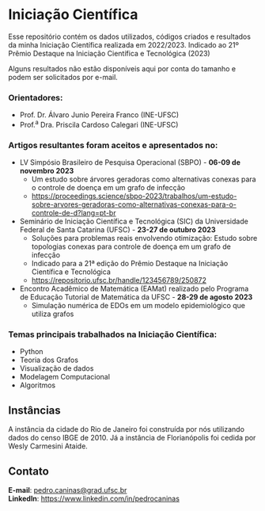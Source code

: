 # Iniciação Científica

Esse repositório contém os dados utilizados, códigos criados e resultados da minha Iniciação Científica realizada em 2022/2023. Indicado ao 21º Prêmio Destaque na Iniciação Científica e Tecnológica (2023)

Alguns resultados não estão disponíveis aqui por conta do tamanho e podem ser solicitados por e-mail.

### Orientadores:

- Prof. Dr. Álvaro Junio Pereira Franco (INE-UFSC)
- Prof.<sup>a</sup> Dra. Priscila Cardoso Calegari (INE-UFSC)

### Artigos resultantes foram aceitos e apresentados no:

- LV Simpósio Brasileiro de Pesquisa Operacional (SBPO) - **06-09 de novembro 2023**
  - Um estudo sobre árvores geradoras como alternativas conexas para o controle de doença em um grafo de infecção
  - https://proceedings.science/sbpo-2023/trabalhos/um-estudo-sobre-arvores-geradoras-como-alternativas-conexas-para-o-controle-de-d?lang=pt-br
- Seminário de Iniciação Científica e Tecnológica (SIC) da Universidade Federal de Santa Catarina (UFSC) - **23-27 de outubro 2023**
  - Soluções para problemas reais envolvendo otimização: Estudo sobre topologias conexas para controle de doença em um grafo de infecção
  - Indicado para a 21ª edição do Prêmio Destaque na Iniciação Científica e Tecnológica
  - https://repositorio.ufsc.br/handle/123456789/250872
- Encontro Acadêmico de Matemática (EAMat) realizado pelo Programa de Educação Tutorial de Matemática da UFSC - **28-29 de agosto 2023**
  - Simulação numérica de EDOs em um modelo epidemiológico que utiliza grafos

### Temas principais trabalhados na Iniciação Científica:

- Python
- Teoria dos Grafos
- Visualização de dados
- Modelagem Computacional
- Algoritmos

## Instâncias

  A instância da cidade do Rio de Janeiro foi construída por nós utilizando dados do censo IBGE de 2010. Já a instância de Florianópolis foi cedida por Wesly Carmesini Ataide.
  
## Contato
**E-mail**: pedro.caninas@grad.ufsc.br \
**LinkedIn**: https://www.linkedin.com/in/pedrocaninas
